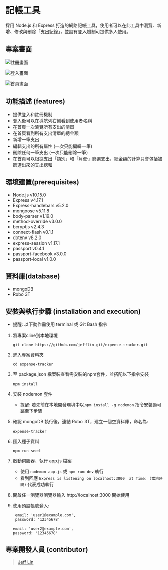 # 記帳工具
採用 Node.js 和 Express 打造的網路記帳工具，使用者可以在此工具中瀏覽、新增、修改與刪除「支出紀錄」，並設有登入機制可提供多人使用。

## 專案畫面
![註冊畫面](https://i.imgur.com/EkIj0hP.png)

![登入畫面](https://i.imgur.com/W2CxAZC.png)

![首頁畫面](https://i.imgur.com/LVi89TQ.png)

## 功能描述 (features)
- 提供登入和註冊機制
- 登入後可以在導航列右側看到使用者名稱
- 在首頁一次瀏覽所有支出的清單
- 在首頁看到所有支出清單的總金額
- 新增一筆支出
- 編輯支出的所有屬性 (一次只能編輯一筆)
- 刪除任何一筆支出 (一次只能刪除一筆)
- 在首頁可以根據支出「類別」和「月份」篩選支出，總金額的計算只會包括被篩選出來的支出總和

## 環境建置(prerequisites)
- Node.js v10.15.0
- Express v4.17.1
- Express-handlebars v5.2.0
- mongoose v5.11.8
- body-parser v1.19.0
- method-override v3.0.0
- bcryptjs v2.4.3
- connect-flash v0.1.1
- dotenv v8.2.0
- express-session v1.17.1
- passport v0.4.1
- passport-facebook v3.0.0
- passport-local v1.0.0

## 資料庫(database)
- mongoDB
- Robo 3T

## 安裝與執行步驟 (installation and execution)
- 提醒: 以下動作需使用 terminal 或 Git Bash 指令
1. 將專案cline到本地環境
   ```
   git clone https://github.com/jefflin-git/expense-tracker.git
   ```
2. 進入專案資料夾
   ```
   cd expense-tracker
   ```
3. 至 package.json 檔案裝查看需安裝的npm套件，並搭配以下指令安裝
   ```
   npm install
   ```
4. 安裝 nodemon 套件
   - 提醒: 若先前在本地開發環境中以`npm install -g nodemon` 指令安裝過可跳至下步驟
5. 確認 mongoDB 執行後，連結 Robo 3T，建立一個空資料庫，命名為:
   ```
   expense-tracker
   ```
6. 匯入種子資料
    ```
    npm run seed
    ```
7. 啟動伺服器，執行 app.js 檔案
   - 使用 `nodemon app.js` 或 `npm run dev` 執行
   - 看到回應 `Express is listening on localhost:3000  at Time: (當地時間)` 代表成功執行
8. 開啟任一瀏覽器瀏覽器輸入 http://localhost:3000 開始使用
9. 使用預設帳號登入:
   ```
    email: 'user1@example.com',
    password: '12345678'
    ```
    
    ```
    email: 'user2@example.com',
    password: '12345678'
    ```

## 專案開發人員 (contributor)
> [Jeff Lin](https://github.com/jefflin-git)